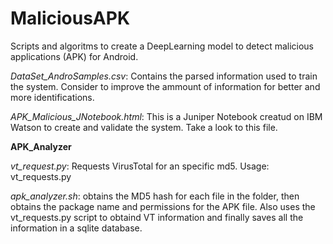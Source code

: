 # MaliciousAPK
Scripts and algoritms to create a DeepLearning model to detect malicious applications (APK) for Android.

*DataSet_AndroSamples.csv*: Contains the parsed information used to train the system. Consider to improve the ammount of information for better and more identifications.

*APK_Malicious_JNotebook.html*: This is a Juniper Notebook creatud on IBM Watson to create and validate the system. Take a look to this file.

**APK_Analyzer**

*vt_request.py*: Requests VirusTotal for an specific md5. Usage: vt_requests.py <MD5>

*apk_analyzer.sh*: obtains the MD5 hash for each file in the folder, then obtains the package name and permissions for the APK file. Also uses the vt_requests.py script to obtaind VT information and finally saves all the information in a sqlite database.


